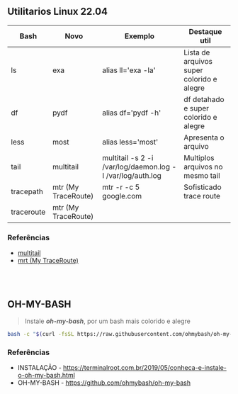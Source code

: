 ## Utilitarios Linux 22.04

Bash       | Novo                | Exemplo       | Destaque util
---------- | ------------------- | ------------- | -------------
ls         | exa                 | alias ll='exa -la'                                         | Lista de arquivos super colorido e alegre
df         | pydf                | alias df='pydf -h'                                         | df detahado e super colorido e alegre
less	     | most                | alias less='most'                                          | Apresenta o arquivo
tail       | multitail           | multitail -s 2 -i /var/log/daemon.log -I /var/log/auth.log | Multiplos arquivos no mesmo tail
tracepath	 | mtr (My TraceRoute) | mtr -r -c 5 google.com                                     | Sofisticado trace route
traceroute | mtr (My TraceRoute) |                                                            |

### Referências
- [multitail](https://www.debuntu.org/how-to-tail-multiple-files-with-multitail/)
- [mrt (My TraceRoute) ](https://linuxhint.com/mtr-a-diagnostic-tool/)

<br><br>

## OH-MY-BASH 
> Instale ***oh-my-bash***, por um bash mais colorido e alegre 
```bash
bash -c "$(curl -fsSL https://raw.githubusercontent.com/ohmybash/oh-my-bash/master/tools/install.sh)"
``` 

### Referências
- INSTALAÇÃO - https://terminalroot.com.br/2019/05/conheca-e-instale-o-oh-my-bash.html
- OH-MY-BASH - https://github.com/ohmybash/oh-my-bash
 
